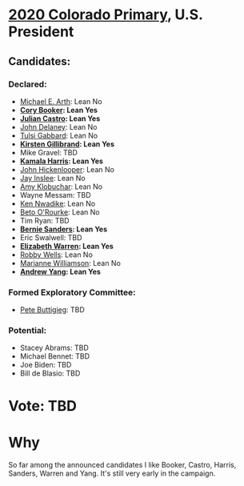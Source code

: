 # [2020 Colorado Primary](../README.md), U.S. President

## Candidates:

### Declared:

* [Michael E. Arth](michael_e_arth.md): Lean No
* **[Cory Booker](cory_booker.md): Lean Yes**
* **[Julian Castro](julian_castro.md): Lean Yes**
* [John Delaney](john_delaney.md): Lean No
* [Tulsi Gabbard](tulsi_gabbard.md): Lean No
* **[Kirsten Gillibrand](kirsten_gillibrand.md): Lean Yes**
* Mike Gravel: TBD
* **[Kamala Harris](kamala_harris.md): Lean Yes**
* [John Hickenlooper](john_hickenlooper.md): Lean No
* [Jay Inslee](jay_inslee.md): Lean No
* [Amy Klobuchar](amy_klobuchar.md): Lean No
* Wayne Messam: TBD
* [Ken Nwadike](ken_nwadike.md): Lean No
* [Beto O'Rourke](beto_orourke.md): Lean No
* Tim Ryan: TBD
* **[Bernie Sanders](bernie_sanders.md): Lean Yes**
* Eric Swalwell: TBD
* **[Elizabeth Warren](elizabeth_warren.md): Lean Yes**
* [Robby Wells](robby_wells.md): Lean No
* [Marianne Williamson](marianne_williamson.md): Lean No
* **[Andrew Yang](andrew_yang.md): Lean Yes**

### Formed Exploratory Committee:

* [Pete Buttigieg](pete_buttigieg.md): TBD

### Potential:

* Stacey Abrams: TBD
* Michael Bennet: TBD
* Joe Biden: TBD
* Bill de Blasio: TBD

# Vote: TBD

# Why

So far among the announced candidates I like Booker, Castro, Harris, Sanders, Warren and Yang. It's still very early in the campaign.
